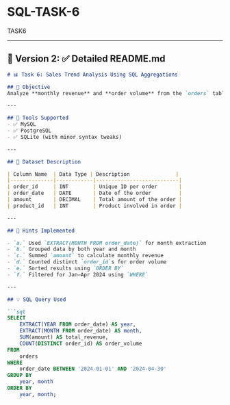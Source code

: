 # SQL-TASK-6
TASK6

---

## 📘 Version 2: ✅ **Detailed README.md**

```markdown
# 📊 Task 6: Sales Trend Analysis Using SQL Aggregations

## 🧾 Objective
Analyze **monthly revenue** and **order volume** from the `orders` table in the `online_sales` database using SQL aggregation functions.

---

## 🧰 Tools Supported
- ✅ MySQL  
- ✅ PostgreSQL  
- ✅ SQLite (with minor syntax tweaks)

---

## 📂 Dataset Description

| Column Name  | Data Type | Description               |
|--------------|------------|---------------------------|
| order_id     | INT        | Unique ID per order       |
| order_date   | DATE       | Date of the order         |
| amount       | DECIMAL    | Total amount of the order |
| product_id   | INT        | Product involved in order |

---

## 🧠 Hints Implemented

- `a.` Used `EXTRACT(MONTH FROM order_date)` for month extraction
- `b.` Grouped data by both year and month
- `c.` Summed `amount` to calculate monthly revenue
- `d.` Counted distinct `order_id`s for order volume
- `e.` Sorted results using `ORDER BY`
- `f.` Filtered for Jan–Apr 2024 using `WHERE`

---

## 💡 SQL Query Used

```sql
SELECT
    EXTRACT(YEAR FROM order_date) AS year,
    EXTRACT(MONTH FROM order_date) AS month,
    SUM(amount) AS total_revenue,
    COUNT(DISTINCT order_id) AS order_volume
FROM
    orders
WHERE
    order_date BETWEEN '2024-01-01' AND '2024-04-30'
GROUP BY
    year, month
ORDER BY
    year, month;
